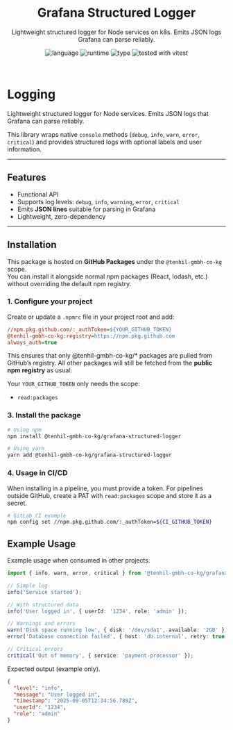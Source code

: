 <div align="center">
  <h1>Grafana Structured Logger</h1>
  <p>
    Lightweight structured logger for Node services on k8s. Emits JSON logs Grafana can parse reliably.
  </p>
  <p>
    <span>
      <img src="https://img.shields.io/badge/language-TypeScript-3078c6" alt="language">
    </span>
    <span>
      <img src="https://img.shields.io/badge/runtime-Node.js-43853d" alt="runtime">
    </span>
    <span>
      <img src="https://img.shields.io/badge/type-backend-lightgray" alt="type">
    </span>
    <span>
      <img src="https://img.shields.io/badge/tested%20with-Vitest-6E9F18" alt="tested with vitest">
    </span>
  </p>
</div>
<br/>

# Logging

Lightweight structured logger for Node services. Emits JSON logs that Grafana can parse reliably.

This library wraps native `console` methods (`debug`, `info`, `warn`, `error`, `critical`) and provides structured logs with optional labels and user information.

---

## Features

- Functional API
- Supports log levels: `debug`, `info`, `warning`, `error`, `critical`
- Emits **JSON lines** suitable for parsing in Grafana
- Lightweight, zero-dependency

---

## Installation

This package is hosted on **GitHub Packages** under the `@tenhil-gmbh-co-kg` scope.  
You can install it alongside normal npm packages (React, lodash, etc.) without overriding the default npm registry.

### 1. Configure your project

Create or update a `.npmrc` file in your project root and add:

```ini
//npm.pkg.github.com/:_authToken=${YOUR_GITHUB_TOKEN}
@tenhil-gmbh-co-kg:registry=https://npm.pkg.github.com
always_auth=true

```

This ensures that only @tenhil-gmbh-co-kg/\* packages are pulled from GitHub’s registry.
All other packages will still be fetched from the **public npm registry** as usual.

Your `YOUR_GITHUB_TOKEN` only needs the scope:

- `read:packages`

### 3. Install the package

```bash
# Using npm
npm install @tenhil-gmbh-co-kg/grafana-structured-logger

# Using yarn
yarn add @tenhil-gmbh-co-kg/grafana-structured-logger

```

### 4. Usage in CI/CD

When installing in a pipeline, you must provide a token.
For pipelines outside GitHub, create a PAT with `read:packages` scope and store it as a secret.

```bash
# GitLab CI example
npm config set //npm.pkg.github.com/:_authToken=${CI_GITHUB_TOKEN}

```

## Example Usage

Example usage when consumed in other projects.

```typescript
import { info, warn, error, critical } from '@tenhil-gmbh-co-kg/grafana-structured-logger';

// Simple log
info('Service started');

// With structured data
info('User logged in', { userId: '1234', role: 'admin' });

// Warnings and errors
warn('Disk space running low', { disk: '/dev/sda1', available: '2GB' });
error('Database connection failed', { host: 'db.internal', retry: true });

// Critical errors
critical('Out of memory', { service: 'payment-processor' });
```

Expected output (example only).

```JSON
{
  "level": "info",
  "message": "User logged in",
  "timestamp": "2025-09-05T12:34:56.789Z",
  "userId": "1234",
  "role": "admin"
}

```
